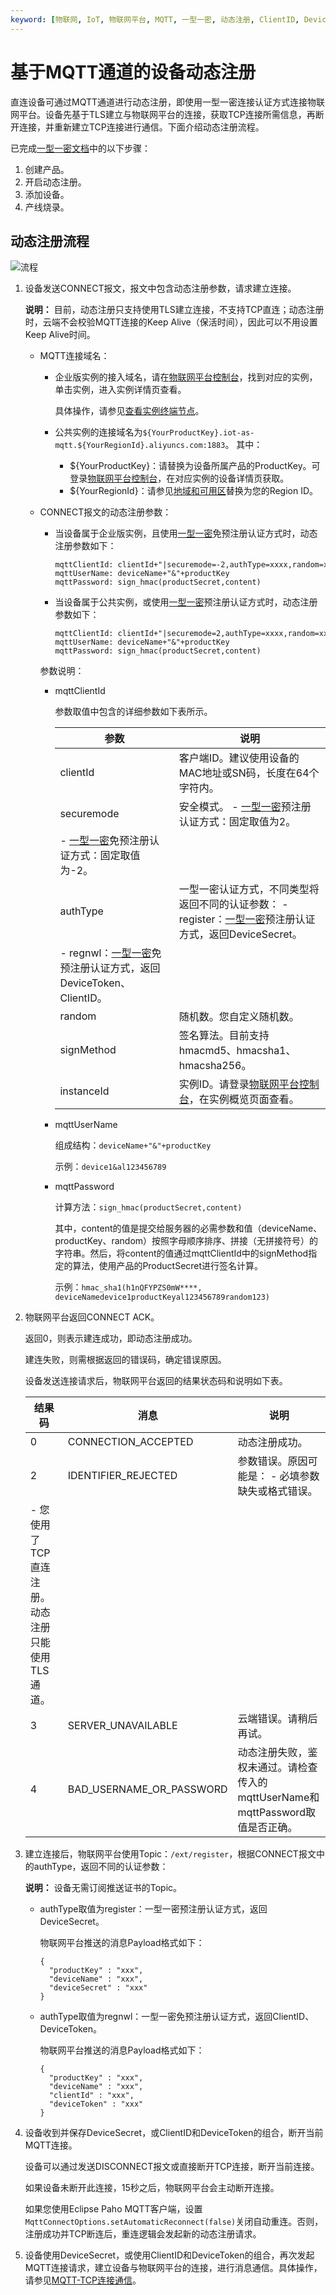 ```yaml
---
keyword: [物联网, IoT, 物联网平台, MQTT, 一型一密, 动态注册, ClientID, DeviceToken, DeviceSecret]
---
```


# 基于MQTT通道的设备动态注册

直连设备可通过MQTT通道进行动态注册，即使用一型一密连接认证方式连接物联网平台。设备先基于TLS建立与物联网平台的连接，获取TCP连接所需信息，再断开连接，并重新建立TCP连接进行通信。下面介绍动态注册流程。

已完成[一型一密文档](/cn.zh-CN/设备接入/设备安全认证/一型一密.md)中的以下步骤：

1.  创建产品。
2.  开启动态注册。
3.  添加设备。
4.  产线烧录。

## 动态注册流程

![流程](https://static-aliyun-doc.oss-accelerate.aliyuncs.com/assets/img/zh-CN/2645559951/p146802.png)

1.  设备发送CONNECT报文，报文中包含动态注册参数，请求建立连接。

    **说明：** 目前，动态注册只支持使用TLS建立连接，不支持TCP直连；动态注册时，云端不会校验MQTT连接的Keep Alive（保活时间），因此可以不用设置Keep Alive时间。

    -   MQTT连接域名：
        -   企业版实例的接入域名，请在[物联网平台控制台](https://iot.console.aliyun.com)，找到对应的实例，单击实例，进入实例详情页查看。

            具体操作，请参见[查看实例终端节点](/cn.zh-CN/.md)。

        -   公共实例的连接域名为`${YourProductKey}.iot-as-mqtt.${YourRegionId}.aliyuncs.com:1883`。 其中：
            -   $\{YourProductKey\}：请替换为设备所属产品的ProductKey。可登录[物联网平台控制台](https://iot.console.aliyun.com)，在对应实例的设备详情页获取。
            -   $\{YourRegionId\}：请参见[地域和可用区]()替换为您的Region ID。
    -   CONNECT报文的动态注册参数：

        -   当设备属于企业版实例，且使用[一型一密](/cn.zh-CN/设备接入/设备安全认证/一型一密.md)免预注册认证方式时，动态注册参数如下：

            ```
            mqttClientId: clientId+"|securemode=-2,authType=xxxx,random=xxxx,signmethod=xxxx,instanceId=xxxx|"
            mqttUserName: deviceName+"&"+productKey
            mqttPassword: sign_hmac(productSecret,content) 
            ```

        -   当设备属于公共实例，或使用[一型一密](/cn.zh-CN/设备接入/设备安全认证/一型一密.md)预注册认证方式时，动态注册参数如下：

            ```
            mqttClientId: clientId+"|securemode=2,authType=xxxx,random=xxxx,signmethod=xxxx|"
            mqttUserName: deviceName+"&"+productKey
            mqttPassword: sign_hmac(productSecret,content) 
            ```

        参数说明：

        -   mqttClientId

            参数取值中包含的详细参数如下表所示。

            |参数|说明|
            |--|--|
            |clientId|客户端ID。建议使用设备的MAC地址或SN码，长度在64个字符内。|
            |securemode|安全模式。            -   [一型一密](/cn.zh-CN/设备接入/设备安全认证/一型一密.md)预注册认证方式：固定取值为2。
            -   [一型一密](/cn.zh-CN/设备接入/设备安全认证/一型一密.md)免预注册认证方式：固定取值为-2。 |
            |authType|一型一密认证方式，不同类型将返回不同的认证参数：            -   register：[一型一密](/cn.zh-CN/设备接入/设备安全认证/一型一密.md)预注册认证方式，返回DeviceSecret。
            -   regnwl：[一型一密](/cn.zh-CN/设备接入/设备安全认证/一型一密.md)免预注册认证方式，返回DeviceToken、ClientID。 |
            |random|随机数。您自定义随机数。|
            |signMethod|签名算法。目前支持hmacmd5、hmacsha1、hmacsha256。|
            |instanceId|实例ID。请登录[物联网平台控制台](http://iot.console.aliyun.com/)，在实例概览页面查看。|

        -   mqttUserName

            组成结构：`deviceName+"&"+productKey`

            示例：`device1&al123456789`

        -   mqttPassword

            计算方法：`sign_hmac(productSecret,content)`

            其中，content的值是提交给服务器的必需参数和值（deviceName、productKey、random）按照字母顺序排序、拼接（无拼接符号）的字符串。然后，将content的值通过mqttClientId中的signMethod指定的算法，使用产品的ProductSecret进行签名计算。

            示例：`hmac_sha1(h1nQFYPZS0mW****, deviceNamedevice1productKeyal123456789random123)`

2.  物联网平台返回CONNECT ACK。

    返回0，则表示建连成功，即动态注册成功。

    建连失败，则需根据返回的错误码，确定错误原因。

    设备发送连接请求后，物联网平台返回的结果状态码和说明如下表。

    |结果码|消息|说明|
    |---|--|--|
    |0|CONNECTION\_ACCEPTED|动态注册成功。|
    |2|IDENTIFIER\_REJECTED|参数错误。原因可能是：    -   必填参数缺失或格式错误。
    -   您使用了TCP直连注册。动态注册只能使用TLS通道。 |
    |3|SERVER\_UNAVAILABLE|云端错误。请稍后再试。|
    |4|BAD\_USERNAME\_OR\_PASSWORD|动态注册失败，鉴权未通过。请检查传入的mqttUserName和mqttPassword取值是否正确。 |

3.  建立连接后，物联网平台使用Topic：`/ext/register`，根据CONNECT报文中的authType，返回不同的认证参数：

    **说明：** 设备无需订阅推送证书的Topic。

    -   authType取值为register：一型一密预注册认证方式，返回DeviceSecret。

        物联网平台推送的消息Payload格式如下：

        ```
        {
          "productKey" : "xxx",
          "deviceName" : "xxx",
          "deviceSecret" : "xxx"
        }
        ```

    -   authType取值为regnwl：一型一密免预注册认证方式，返回ClientID、DeviceToken。

        物联网平台推送的消息Payload格式如下：

        ```
        {
          "productKey" : "xxx",
          "deviceName" : "xxx",
          "clientId" : "xxx",
          "deviceToken" : "xxx"
        }
        ```

4.  设备收到并保存DeviceSecret，或ClientID和DeviceToken的组合，断开当前MQTT连接。

    设备可以通过发送DISCONNECT报文或直接断开TCP连接，断开当前连接。

    如果设备未断开此连接，15秒之后，物联网平台会主动断开连接。

    如果您使用Eclipse Paho MQTT客户端，设置`MqttConnectOptions.setAutomaticReconnect(false)`关闭自动重连。否则，注册成功并TCP断连后，重连逻辑会发起新的动态注册请求。

5.  设备使用DeviceSecret，或使用ClientID和DeviceToken的组合，再次发起MQTT连接请求，建立设备与物联网平台的连接，进行消息通信。具体操作，请参见[MQTT-TCP连接通信](/cn.zh-CN/设备接入/使用开放协议自主接入/MQTT协议接入/MQTT-TCP连接通信.md)。


